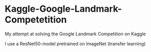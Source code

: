# Kaggle-Google-Landmark-Competetition
My attempt at solving the Google Landmark Competition on Kaggle 

I use a ResNet50-model pretrained on ImageNet (transfer learning)
